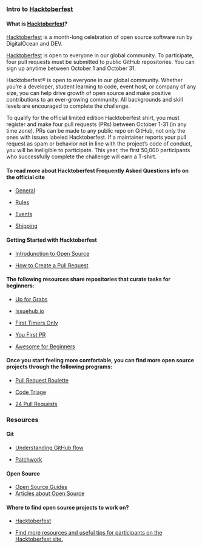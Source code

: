 ### Intro to [Hacktoberfest](https://hacktoberfest.digitalocean.com)


#### What is [Hacktoberfest](https://hacktoberfest.digitalocean.com)?

[Hacktoberfest](https://hacktoberfest.digitalocean.com) is a month-long celebration of open source software run by DigitalOcean and DEV.

[Hacktoberfest](https://hacktoberfest.digitalocean.com) is open to everyone in our global community.
To participate, four pull requests must be submitted to public GitHub repositories.
You can sign up anytime between October 1 and October 31.

Hacktoberfest® is open to everyone in our global community. Whether you’re a developer, student learning to code, event host, 
or company of any size, you can help drive growth of open source and make positive contributions to an ever-growing community.
All backgrounds and skill levels are encouraged to complete the challenge.

To qualify for the official limited edition Hacktoberfest shirt, you must register and make four pull requests (PRs) 
between October 1-31 (in any time zone). PRs can be made to any public repo on GitHub, not only the ones with issues 
labeled Hacktoberfest. If a maintainer reports your pull request as spam or behavior not in line with the project’s 
code of conduct, you will be ineligible to participate. This year, the first 50,000 participants who successfully complete 
the challenge will earn a T-shirt. 


#### To read more about Hacktoberfest Frequently Asked Questions info on the official cite

* [General](https://hacktoberfest.digitalocean.com/faq#general)

* [Rules](https://hacktoberfest.digitalocean.com/faq#rules)

* [Events](https://hacktoberfest.digitalocean.com/faq#events)

* [Shipping](https://hacktoberfest.digitalocean.com/faq#shipping)


#### Getting Started with Hacktoberfest

* [Introdunction to Open Source](https://www.digitalocean.com/community/tutorial_series/an-introduction-to-open-source)

* [How to Create a Pull Request](https://www.digitalocean.com/community/tutorials/how-to-create-a-pull-request-on-github)


#### The following resources share repositories that curate tasks for beginners:

* [Up for Grabs](https://up-for-grabs.net/#/)

* [Issuehub.io](http://issuehub.io/)

* [First Timers Only](https://www.firsttimersonly.com/)

* [You First PR](https://yourfirstpr.github.io/)

* [Awesome for Beginners](https://github.com/mungell/awesome-for-beginners)


#### Once you start feeling more comfortable, you can find more open source projects through the following programs:

* [Pull Request Roulette](http://www.pullrequestroulette.com/)

* [Code Triage](https://www.codetriage.com)

* [24 Pull Requests](https://24pullrequests.com)


### Resources

#### Git

* [Understanding GitHub flow](https://guides.github.com/introduction/flow/)

* [Patchwork](https://guides.github.com/introduction/flow/)

#### Open Source

* [Open Source Guides](https://opensource.guide/)
* [Articles about Open Source](https://dev.to/t/opensource)

#### Where to find open source projects to work on?

* [Hacktoberfest](https://help.github.com/en/articles/finding-open-source-projects-on-github)

* [Find more resources and useful tips for participants on the Hacktoberfest site.](https://hacktoberfest.digitalocean.com/#projects)
